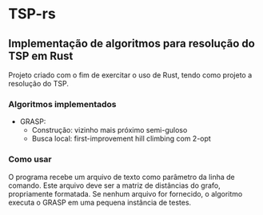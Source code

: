 # TSP-rs

## Implementação de algoritmos para resolução do TSP em Rust

Projeto criado com o fim de exercitar o uso de Rust, tendo como projeto
a resolução do TSP.

### Algoritmos implementados
- GRASP:
    - Construção: vizinho mais próximo semi-guloso
    - Busca local: first-improvement hill climbing com 2-opt

### Como usar
O programa recebe um arquivo de texto como parâmetro da linha de comando. Este
arquivo deve ser a matriz de distâncias do grafo, propriamente formatada.
Se nenhum arquivo for fornecido, o algoritmo executa o GRASP em uma pequena
instância de testes.